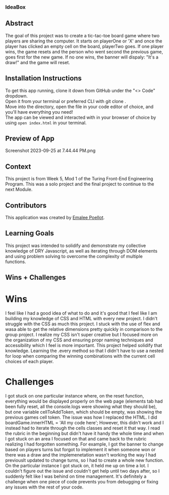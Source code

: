### IdeaBox

## Abstract
The goal of this project was to create a tic-tac-toe board game where two players are sharing the computer. It starts on playerOne or 'X' and once the player has clicked an empty cell on the board, playerTwo goes. If one player wins, the game resets and the person who went second the previous game, goes first for the new game. If no one wins, the banner will dispaly: "It's a draw!" and the game will reset. 

## Installation Instructions
To get this app running, clone it down from GitHub under the "<> Code" dropdown.  
Open it from your terminal or preferred CLI with git clone <SSH key>.   
Move into the directory, open the file in your code editor of choice, and you'll have everything you need!   
The app can be viewed and interacted with in your browser of choice by using `open index.html` in your terminal.  


## Preview of App
Screenshot 2023-09-25 at 7.44.44 PM.png 

## Context
This project is from Week 5, Mod 1 of the Turing Front-End Engineering Program. This was a solo project and the final project to continue to the next Module. 

## Contributors
This application was created by [Emalee Poellot](https://github.com/em2396).

## Learning Goals
This project was intended to solidify and demonstrate my collective knowledge of DRY Javascript, as well as iterating through DOM elements and using problem solving to overcome the complexity of multiple functions.

## Wins + Challenges
# Wins
I feel like I had a good idea of what to do and it's good that I feel like I am building my knowledge of CSS and HTML with every new project. 
I didn't struggle with the CSS as much this project. I stuck with the use of flex and wasa able to get the relative dimensions pretty quickly in comparison to the group project.
I realize my CSS isn't super creative but I focused more on the organization of my CSS and ensuring propr naming techniques and accessibility which I feel is more important. This project helped solidify that knowledge.
Learning the .every method so that I didn't have to use a nested for loop when comparing the winning combinations with the current cell choices of each player. 

# Challenges
I got stuck on one particular instance where, on the reset function, everything would be displayed properly on the web page (elements tab had been fully reset, all the console.logs were showing what they should be), but one variable cellToAddToken, which should be empty, was showing the previous games cell token. The issue was how I replaced the HTML. I did boardGame.innerHTML = 'All my code here'; However, this didn't work and I instead had to iterate through the cells classes and reset it that way.
I read the rubric in the beginning but didn't have it handy the whole time and when I got stuck on an area I focused on that and came back to the rubric realizing I had forgotten something. For example, I got the banner to change based on players turns but forgot to implement it when someone won or there was a draw and the implemenetation wasn't working the way I had previouslt updated to change turns, so I had to create a whole new function.
On the particular instance I got stuck on, it held me up on time a lot. I couldn't figure out the issue and couldn't get help until two days after, so I suddenly felt like I was behind on time management. It's definitely a  challenge when one piece of code prevents you from debugging or fixing any issues with the rest of your code. 
